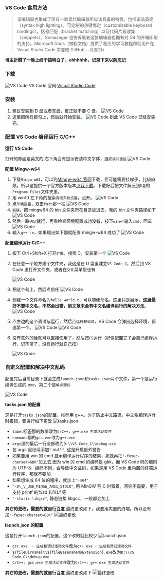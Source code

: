[Pixiv: 831501570]: # 'https://pan.dctblog.xyz/Aucl/Pictures/Pixiv/其它/831501570.jpg'

### VS Code 食用方法

> 该编辑器也集成了所有一款现代编辑器所应该具备的特性，包括语法高亮（syntax high lighting），可定制的热键绑定（customizable keyboard bindings），括号匹配（bracket matching）以及代码片段收集（snippets）。Somasegar 也告诉笔者这款编辑器也拥有对 Git 的开箱即用的支持。Microsoft Docs（微软文档）提供了相应的学习教程帮助用户在 Visual Studio Code 中登陆 GitHub `--百度百科`

**博主折腾了一晚上终于搞明白了，ohhhhhh，记录下来以防忘记**

### 下载

![VS Code](https://pan.dctblog.xyz/Aucl/blog/vscode-1.png)
VS Code 官网:[Visual Studio Code](https://code.visualstudio.com/)

### 安装

1. 建议安装到 D 盘或者其盘，反正就不要 C 盘。
   ![VS Code](https://pan.dctblog.xyz/Aucl/blog/vscode-2.png)
2. 这里把所有都勾上，然后就开始安装。
   ![VS Code](https://pan.dctblog.xyz/Aucl/blog/vscode-3.png)
   到此 VS Code 已经安装完。

### 配置 VS Code 编译运行 C/C++

**运行 VS Code**

打开的界面是英文的,右下角会有提示安装中文字体，选`安装并重启`
![VS Code](https://pan.dctblog.xyz/Aucl/blog/vscode-4.png)

**配置 Mingw-w64**

1. 下载`Mingw-w64`，可以到[Mingw-w64 官网](http://www.mingw-w64.org)下载，但可能需要挂梯子，比较麻烦。所以这提供一个官方版本版本[点我下载](https://pan.dctblog.xyz/Aucl/工具/mingw64.7z)。下载好后把文件解压到`D盘`的`Program Files`文件夹里。
2. 用 win10 左下角的搜索`高级系统设置`，点开。
   ![VS Code](https://pan.dctblog.xyz/Aucl/blog/vscode-6.png)
3. 点`环境变量`，双击`Path`那一栏
   ![VS Code](https://pan.dctblog.xyz/Aucl/blog/vscode-7.png)
4. `新建`，把 mingw64 的 bin 文件夹所在目录放进去，我的 bin 文件夹路径如下
   ![VS Code](https://pan.dctblog.xyz/Aucl/blog/vscode-8.png)
5. 然后一路`确定`就行，再看检查环境配置成功没有，按下`win+r`输入`cmd`，回车
   ![VS Code](https://pan.dctblog.xyz/Aucl/blog/vscode-9.png)
6. 输入`g++ -v`，如果输出如下那就配置 mingw-w64 成功了
   ![VS Code](https://pan.dctblog.xyz/Aucl/blog/vscode-10.png)

**配置编译运行 C/C++**

1. 按下 Ctrl+Shift+X 打开`扩展`，搜索 C，安装第一个
   ![VS Code](https://pan.dctblog.xyz/Aucl/blog/vscode-5.png)
2. 在任意一个地方建个文件夹，我这是在 D 盘里建立`VS Code_C`，然后到 VS Code 里打开文件夹，或者在`文件`菜单里也有

   ![VS Code](https://pan.dctblog.xyz/Aucl/blog/vscode-11.png)

3. 把这个勾上，然后点信任
   ![VS Code](https://pan.dctblog.xyz/Aucl/blog/vscode-12.png)
4. 创建一个文件命名为`hello world.c`，可以随便命名，这里只是展示，**这里最好不要中文名，不然会出错，到文章末会有中文名编译运行的解决方法**。
   ![VS Code](https://pan.dctblog.xyz/Aucl/blog/vscode-13.png)
5. 点左边的这个调试与运行，然后点`运行和调试`，VS Code 会弹出选择环境，都选第一个。
   ![VS Code](https://pan.dctblog.xyz/Aucl/blog/vscode-14.png)
   ![VS Code](https://pan.dctblog.xyz/Aucl/blog/vscode-15.png)
6. 没有意外的话就可以直接使用了，然后按`F5`运行（好像配置完了会自己编译运行，记不清了，没有运行就自己按）

   ![VS Code](https://pan.dctblog.xyz/Aucl/blog/vscode-16.png)

### 自定义配置和解决中文乱码

配置完后当前目录下就会生成`launch.json`和`tasks.json`两个文件，第一个是运行编译生成的 exe，第二个是`编译源码`

![VS Code](https://pan.dctblog.xyz/Aucl/blog/vscode-17.png)

**tasks.json 的配置**

这是打开`tasks.json`的配置，推荐用 g++。为了防止中文路径，中文名编译运行时报错，要进行如下更改
![tasks.json](https://pan.dctblog.xyz/Aucl/blog/vscode-19.png)
- `label`标签那的数值改为`C/C++: g++.exe 生成活动文件`
- `command`那的`gcc.exe`改为`g++.exe`
- `args`里的最后一行全部改为`D:\\VS Code_C\\debug.exe`
- 在 args 里继续添加`"-Wall"`, 这是开启额外警告
- 如果要用 win 的 cmd 显示编译运行程序的结果，那就再把`"-fexec-charset=GBK"`加上去,因为 win 的 cmd 的编码是 gbk，而 VS Code 码的编码为 UTF-8，编码不同，会导致中文乱码，如果是用 VS Code 里内置的终端运行程序，那就不要加
- 如果想生成 64 位的程序，就加上`"-m64"`
- `"-D\_\_USE_MINGW_ANSI_STDIO"`, 用 MinGW 写 C 时留着，否则不需要，用于支持 printf 的%zd 和%Lf 等
- `"-static-libgcc"`, 静态链接 libgcc，一般都会加上

**其它的更改，需要的就自行百度**
最终更改如下，我要用内置的终端，所以没有加`"-fexec-charset=GBK"`
![最终更改](https://pan.dctblog.xyz/Aucl/blog/vscode-20.png)

**launch.json 的配置**

这是打开`launch.json`的配置，这个改的就比较少
![launch.json](https://pan.dctblog.xyz/Aucl/blog/vscode-18.png)
- `gcc.exe  - 生成和调试活动文件`改为`g++.exe - 生成和调试活动文件`
- `${fileDirname}\\${fileBasenameNoExtension}.exe`改为`D:\\VS Code_C\\debug.exe`
- `C/C++: gcc.exe 生成活动文件`改为`C/C++: g++.exe 生成活动文件`

**其它的更改，需要的就自行百度**
最终更改如下
![最终更改](https://pan.dctblog.xyz/Aucl/blog/vscode-21.png)